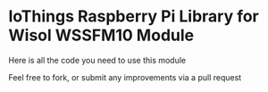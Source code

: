 IoThings Raspberry Pi Library for
Wisol WSSFM10 Module
==============================================================

Here is all the code you need to use this module

Feel free to fork, or submit any improvements via a pull request